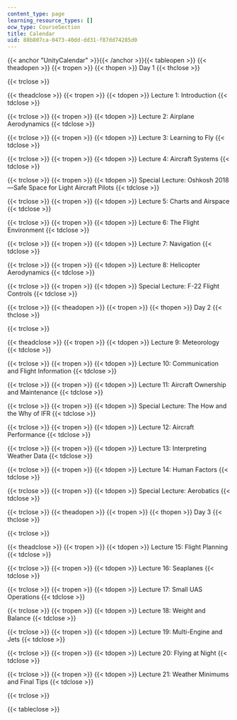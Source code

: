 ```yaml
---
content_type: page
learning_resource_types: []
ocw_type: CourseSection
title: Calendar
uid: 88b807ca-0473-40dd-dd31-f87dd74285d0
---
```


{{< anchor "UnityCalendar" >}}{{< /anchor >}}{{< tableopen >}}
{{< theadopen >}}
{{< tropen >}}
{{< thopen >}}
Day 1
{{< thclose >}}

{{< trclose >}}

{{< theadclose >}}
{{< tropen >}}
{{< tdopen >}}
Lecture 1: Introduction
{{< tdclose >}}

{{< trclose >}}
{{< tropen >}}
{{< tdopen >}}
Lecture 2: Airplane Aerodynamics
{{< tdclose >}}

{{< trclose >}}
{{< tropen >}}
{{< tdopen >}}
Lecture 3: Learning to Fly
{{< tdclose >}}

{{< trclose >}}
{{< tropen >}}
{{< tdopen >}}
Lecture 4: Aircraft Systems
{{< tdclose >}}

{{< trclose >}}
{{< tropen >}}
{{< tdopen >}}
Special Lecture: Oshkosh 2018—Safe Space for Light Aircraft Pilots
{{< tdclose >}}

{{< trclose >}}
{{< tropen >}}
{{< tdopen >}}
Lecture 5: Charts and Airspace
{{< tdclose >}}

{{< trclose >}}
{{< tropen >}}
{{< tdopen >}}
Lecture 6: The Flight Environment
{{< tdclose >}}

{{< trclose >}}
{{< tropen >}}
{{< tdopen >}}
Lecture 7: Navigation
{{< tdclose >}}

{{< trclose >}}
{{< tropen >}}
{{< tdopen >}}
Lecture 8: Helicopter Aerodynamics
{{< tdclose >}}

{{< trclose >}}
{{< tropen >}}
{{< tdopen >}}
Special Lecture: F-22 Flight Controls
{{< tdclose >}}

{{< trclose >}}
{{< theadopen >}}
{{< tropen >}}
{{< thopen >}}
Day 2
{{< thclose >}}

{{< trclose >}}

{{< theadclose >}}
{{< tropen >}}
{{< tdopen >}}
Lecture 9: Meteorology
{{< tdclose >}}

{{< trclose >}}
{{< tropen >}}
{{< tdopen >}}
Lecture 10: Communication and Flight Information
{{< tdclose >}}

{{< trclose >}}
{{< tropen >}}
{{< tdopen >}}
Lecture 11: Aircraft Ownership and Maintenance
{{< tdclose >}}

{{< trclose >}}
{{< tropen >}}
{{< tdopen >}}
Special Lecture: The How and the Why of IFR
{{< tdclose >}}

{{< trclose >}}
{{< tropen >}}
{{< tdopen >}}
Lecture 12: Aircraft Performance
{{< tdclose >}}

{{< trclose >}}
{{< tropen >}}
{{< tdopen >}}
Lecture 13: Interpreting Weather Data
{{< tdclose >}}

{{< trclose >}}
{{< tropen >}}
{{< tdopen >}}
Lecture 14: Human Factors
{{< tdclose >}}

{{< trclose >}}
{{< tropen >}}
{{< tdopen >}}
Special Lecture: Aerobatics
{{< tdclose >}}

{{< trclose >}}
{{< theadopen >}}
{{< tropen >}}
{{< thopen >}}
Day 3
{{< thclose >}}

{{< trclose >}}

{{< theadclose >}}
{{< tropen >}}
{{< tdopen >}}
Lecture 15: Flight Planning
{{< tdclose >}}

{{< trclose >}}
{{< tropen >}}
{{< tdopen >}}
Lecture 16: Seaplanes
{{< tdclose >}}

{{< trclose >}}
{{< tropen >}}
{{< tdopen >}}
Lecture 17: Small UAS Operations
{{< tdclose >}}

{{< trclose >}}
{{< tropen >}}
{{< tdopen >}}
Lecture 18: Weight and Balance
{{< tdclose >}}

{{< trclose >}}
{{< tropen >}}
{{< tdopen >}}
Lecture 19: Multi-Engine and Jets
{{< tdclose >}}

{{< trclose >}}
{{< tropen >}}
{{< tdopen >}}
Lecture 20: Flying at Night
{{< tdclose >}}

{{< trclose >}}
{{< tropen >}}
{{< tdopen >}}
Lecture 21: Weather Minimums and Final Tips
{{< tdclose >}}

{{< trclose >}}

{{< tableclose >}}